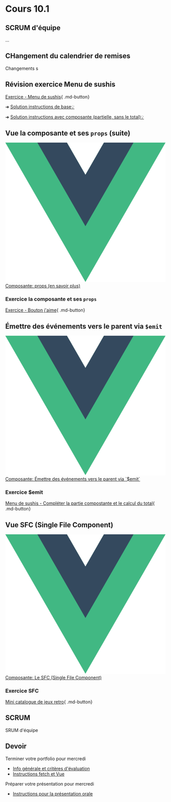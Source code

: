 # Cours 10.1

## SCRUM d'équipe

...

## CHangement du calendrier de remises

Changements s

<!-- 3 novembre -->

## Révision exercice Menu de sushis

[Exercice - Menu de sushis](https://tim-montmorency.com/timdoc/582-518MO/exercices/sushis/){ .md-button}

➜ [Solution instructions de base💡](https://cmontmorency365-my.sharepoint.com/:f:/g/personal/mariem_ouellet_cmontmorency_qc_ca/EhtC7SIixSJBgmnqcpJHT9YBdJE-3Q31KJRaOIOgiWyySw?e=wPw9A3)

➜ [Solution instructions avec composante (partielle, sans le total)💡](https://cmontmorency365-my.sharepoint.com/:f:/g/personal/mariem_ouellet_cmontmorency_qc_ca/Es-siVfM7OtNjn7_Q3xCghsBcLierKi6KqNczpNX8nzb_Q?e=Y6ahig) 


## Vue la composante et ses `props` (suite)

<div class="class-content-link">
  <img src="./vue/assets/logo-vue.svg">
  <a href="./vue/props.html">Composante: props (en savoir plus)</a>
</div>

### Exercice la composante et ses `props`

[Exercice - Bouton j'aime](./exercices/vue-btn-jaime/index.md){ .md-button}

## Émettre des événements vers le parent via `$emit`

<div class="class-content-link">
  <img src="./vue/assets/logo-vue.svg">
  <a href="./vue/emit.html">Composante: Émettre des événements vers le parent via `$emit`</a>
</div>

### Exercice $emit

[Menu de sushis - Compléter la partie compostante et le calcul du total](https://tim-montmorency.com/timdoc/582-518MO/exercices/sushis/#requis-vue---composante-prix-total){ .md-button}

<!-- ➜ [Solution instructions avec composante et le calcul du total💡](https://cmontmorency365-my.sharepoint.com/:f:/g/personal/mariem_ouellet_cmontmorency_qc_ca/Eqn9ipdhnKpKoqIkHDITICoBlltEz5UwU_XImShgklHAeg?e=P8Z7yH) -->


## Vue SFC (Single File Component)

<div class="class-content-link">
  <img src="./vue/assets/logo-vue.svg">
  <a href="./vue/sfc.html">Composante: Le SFC (Single File Component)</a>
</div>


### Exercice SFC

[Mini catalogue de jeux retro](./exercices/vue-catalogue-jeux-retro/index.md){ .md-button}



<!---
Peut-être un autre exercice ?
https://tim-montmorency.com/timdoc/582-518MO/exercices/jeu-defense/ < il faut que je fasse la solution avec composante
-->

## SCRUM

SRUM d'équipe

## Devoir

Terminer votre portfolio pour mercredi

- [Info générale et critères d'évaluation](./projets/portfolio.md)
- [Instructions fetch et Vue](./projets/portfolio-instructions-fecth-vue.md)

Préparer votre présentation pour mercredi
- [Instructions pour la présentation orale](./projets/portfolio-presentation.md)




<!--
TUTEUR MOMO-BOT
<button class="btn-open-modal place-bottom-right" data-modal="momobot">🤖</button>

<div class="modal" id="modal-momobot">
  <div class="modal-content">
    <span class="close">&times;</span>
    <iframe src="https://tuteur-ai-web5.netlify.app" width="100%" style="width: 100%; height: 80vh;"></iframe>
  </div>
</div>
-->
